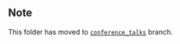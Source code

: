 ## Note
This folder has moved to [`conference_talks`](https://github.com/Esri/arcgis-python-api/tree/conference_talks/talks/DevSummit2018) branch.